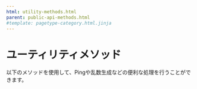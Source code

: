 ```yaml
---
html: utility-methods.html
parent: public-api-methods.html
#template: pagetype-category.html.jinja
---
```

# ユーティリティメソッド

以下のメソッドを使用して、Pingや乱数生成などの便利な処理を行うことができます。
